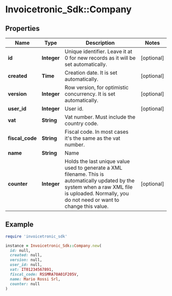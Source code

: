 # Invoicetronic_Sdk::Company

## Properties

| Name | Type | Description | Notes |
| ---- | ---- | ----------- | ----- |
| **id** | **Integer** | Unique identifier. Leave it at 0 for new records as it will be set automatically. | [optional] |
| **created** | **Time** | Creation date. It is set automatically. | [optional] |
| **version** | **Integer** | Row version, for optimistic concurrency. It is set automatically. | [optional] |
| **user_id** | **Integer** | User id. | [optional] |
| **vat** | **String** | Vat number. Must include the country code. |  |
| **fiscal_code** | **String** | Fiscal code. In most cases it&#39;s the same as the vat number. |  |
| **name** | **String** | Name |  |
| **counter** | **Integer** | Holds the last unique value used to generate a XML filename. This is automatically updated by the system   when a raw XML file is uploaded. Normally, you do not need or want to change this value. | [optional] |

## Example

```ruby
require 'invoicetronic_sdk'

instance = Invoicetronic_Sdk::Company.new(
  id: null,
  created: null,
  version: null,
  user_id: null,
  vat: IT01234567891,
  fiscal_code: RSSMRA70A01F205V,
  name: Mario Rossi Srl,
  counter: null
)
```

